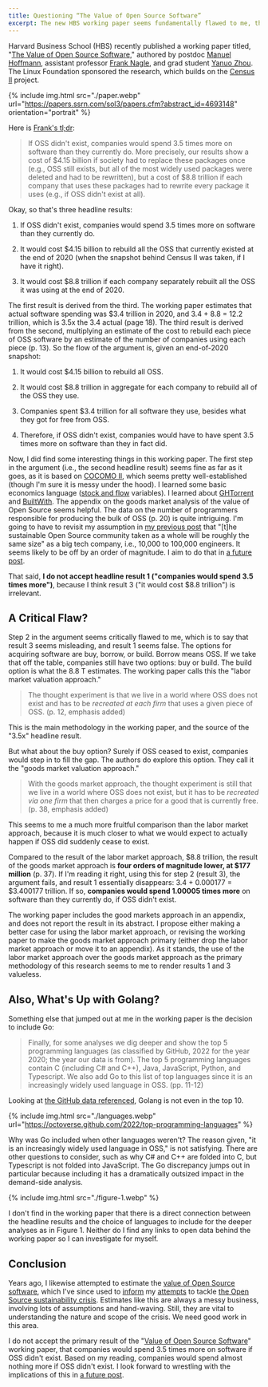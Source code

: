 ```yaml
---
title: Questioning “The Value of Open Source Software”
excerpt: The new HBS working paper seems fundamentally flawed to me, though it has some helpful parts.
---
```


Harvard Business School (HBS) recently published a working paper titled, "[The
Value of Open Source
Software](https://papers.ssrn.com/sol3/papers.cfm?abstract_id=4693148),"
authored by postdoc [Manuel
Hoffmann](https://www.linkedin.com/in/manuel-hoffmann-b4798773/), assistant
professor [Frank Nagle](https://www.linkedin.com/in/frank-nagle/), and grad
student [Yanuo Zhou](https://www.linkedin.com/in/yanuo-zhou/). The Linux
Foundation sponsored the research, which builds on the [Census
II](https://www.linuxfoundation.org/research/census-ii-of-free-and-open-source-software-application-libraries)
project.

{% include img.html src="./paper.webp" url="https://papers.ssrn.com/sol3/papers.cfm?abstract_id=4693148" orientation="portrait" %}

Here is [Frank's
tl;dr](https://www.linkedin.com/feed/update/urn:li:activity:7153860222812372993/):

> If OSS didn't exist, companies would spend 3.5 times more on software than
> they currently do. More precisely, our results show a cost of $4.15 billion
> if society had to replace these packages once (e.g., OSS still exists, but
> all of the most widely used packages were deleted and had to be rewritten),
> but a cost of $8.8 trillion if each company that uses these packages had to
> rewrite every package it uses (e.g., if OSS didn't exist at all).

Okay, so that's three headline results:

1. If OSS didn't exist, companies would spend 3.5 times more on software than
   they currently do.

2. It would cost $4.15 billion to rebuild all the OSS that currently existed
   at the end of 2020 (when the snapshot behind Census II was taken, if I have
   it right).

3. It would cost $8.8 trillion if each company separately rebuilt all
   the OSS it was using at the end of 2020.

The first result is derived from the third. The working paper estimates that actual
software spending was $3.4 trillion in 2020, and 3.4 + 8.8 = 12.2 trillion,
which is 3.5x the 3.4 actual (page 18). The third result is derived from the
second, multiplying an estimate of the cost to rebuild each piece of OSS
software by an estimate of the number of companies using each piece (p. 13). So
the flow of the argument is, given an end-of-2020 snapshot:

1. It would cost $4.15 billion to rebuild all OSS.

2. It would cost $8.8 trillion in aggregate for each company to rebuild all of
   the OSS they use.

3. Companies spent $3.4 trillion for all software they use, besides what they
   got for free from OSS.

4. Therefore, if OSS didn't exist, companies would have to have spent 3.5 times
   more on software than they in fact did.

Now, I did find some interesting things in this working paper. The first step
in the argument (i.e., the second headline result) seems fine as far as it
goes, as it is based on [COCOMO II](https://en.wikipedia.org/wiki/COCOMO),
which seems pretty well-established (though I'm sure it is messy under the
hood). I learned some basic economics language ([stock and
flow](https://en.wikipedia.org/wiki/Stock_and_flow) variables). I learned about
[GHTorrent](https://gousios.org/bibliography/G13.html) and
[BuiltWith](https://builtwith.com/). The appendix on the goods market analysis
of the value of Open Source seems helpful. The data on the number of
programmers responsible for producing the bulk of OSS (p. 20) is quite
intriguing. I'm going to have to revisit my assumption in [my previous
post](https://openpath.chadwhitacre.com/2024/the-open-source-sustainability-crisis/)
that "[t]he sustainable Open Source community taken as a whole will be roughly
the same size" as a big tech company, i.e., 10,000 to 100,000 engineers. It
seems likely to be off by an order of magnitude. I aim to do that in [a future
post](https://github.com/chadwhitacre/openpath/issues/20).

That said, **I do not accept headline result 1 ("companies would spend 3.5 times
more")**, because I think result 3 ("it would cost $8.8 trillion") is irrelevant.

## A Critical Flaw?

Step 2 in the argument seems critically flawed to me, which is to say that
result 3 seems misleading, and result 1 seems false. The options for acquiring
software are buy, borrow, or build. Borrow means OSS. If we take that off the
table, companies still have two options: buy or build. The build option is what
the 8.8 T estimates. The working paper calls this the "labor market valuation
approach."

> The thought experiment is that we live in a world where OSS does not exist
> and has to be _recreated at each firm_ that uses a given piece of OSS. (p. 12, emphasis added)

This is the main methodology in the working paper, and the source of the
"3.5x" headline result.

But what about the buy option? Surely if OSS ceased to exist, companies would
step in to fill the gap. The authors do explore this option. They call it the
"goods market valuation approach."

> With the goods market approach, the thought experiment is still that we live
> in a world where OSS does not exist, but it has to be _recreated via one firm_
> that then charges a price for a good that is currently free. (p. 38, emphasis added)

This seems to me a much more fruitful comparison than the labor market
approach, because it is much closer to what we would expect to actually happen
if OSS did suddenly cease to exist.

Compared to the result of the labor market approach, $8.8 trillion, the result
of the goods market approach is **four orders of magnitude lower, at $177
million** (p. 37). If I'm reading it right, using this for step 2 (result 3),
the argument fails, and result 1 essentially disappears: 3.4 + 0.000177 =
$3.400177 trillion. If so, **companies would spend 1.00005 times more** on
software than they currently do, if OSS didn't exist.

The working paper includes the good markets approach in an appendix, and does
not report the result in its abstract. I propose either making a better case
for using the labor market approach, or revising the working paper to make the
goods market approach primary (either drop the labor market approach or move it
to an appendix). As it stands, the use of the labor market approach over the
goods market approach as the primary methodology of this research seems to me
to render results 1 and 3 valueless.

## Also, What's Up with Golang?

Something else that jumped out at me in the working paper is the decision to
include Go:

> Finally, for some analyses we dig deeper and show the top 5 programming
> languages (as classified by GitHub, 2022 for the year 2020; the year our data
> is from). The top 5 programming languages contain C (including C# and C++),
> Java, JavaScript, Python, and Typescript. We also add Go to this list of top
> languages since it is an increasingly widely used language in OSS. (pp.
> 11-12)

Looking at [the GitHub data
referenced](https://octoverse.github.com/2022/top-programming-languages),
Golang is not even in the top 10.

{% include img.html src="./languages.webp" url="https://octoverse.github.com/2022/top-programming-languages" %}

Why was Go included when other languages weren't? The reason given, "it is an
increasingly widely used language in OSS," is not satisfying. There are other
questions to consider, such as why C# and C++ are folded into C, but Typescript
is not folded into JavaScript. The Go discrepancy jumps out in particular
because including it has a dramatically outsized impact in the demand-side
analysis.

{% include img.html src="./figure-1.webp" %}

I don't find in the working paper that there is a direct connection between the
headline results and the choice of languages to include for the deeper analyses
as in Figure 1. Neither do I find any links to open data behind the working
paper so I can investigate for myself.

## Conclusion

Years ago, I likewise attempted to estimate the [value of Open Source
software](https://gratipay.news/open-source-captures-almost-none-of-the-value-it-creates-9015eb7e293e),
which I've since used to
[inform](https://gratipay.news/your-company-should-probably-pay-2000-per-person-for-open-source-9205443e209d)
my
[attempts](https://blog.sentry.io/we-just-gave-500-000-dollars-to-open-source-maintainers/)
to tackle [the Open Source sustainability
crisis](https://openpath.chadwhitacre.com/2024/the-open-source-sustainability-crisis/).
Estimates like this are always a messy business, involving lots of assumptions
and hand-waving. Still, they are vital to understanding the nature and scope of
the crisis. We need good work in this area.

I do not accept the primary result of the "[Value of Open Source
Software](https://papers.ssrn.com/sol3/papers.cfm?abstract_id=4693148)" working
paper, that companies would spend 3.5 times more on software if OSS didn't
exist. Based on my reading, companies would spend almost nothing more if OSS
didn't exist. I look forward to wrestling with the implications of this in [a
future post](https://github.com/chadwhitacre/openpath/issues/20).
